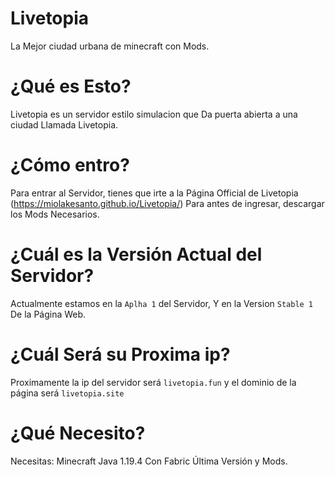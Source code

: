 # Livetopia
La Mejor ciudad urbana de minecraft con Mods.
# ¿Qué es Esto?
Livetopia es un servidor estilo simulacion que Da puerta abierta a una ciudad Llamada Livetopia.
# ¿Cómo entro?
Para entrar al Servidor, tienes que irte a la Página Official de Livetopia (https://miolakesanto.github.io/Livetopia/)
Para antes de ingresar, descargar los Mods Necesarios.
# ¿Cuál es la Versión Actual del Servidor?
Actualmente estamos en la `Aplha 1` del Servidor, Y en la Version `Stable 1` De la Página Web.
# ¿Cuál Será su Proxima ip?
Proximamente la ip del servidor será `livetopia.fun` y el dominio de la página será `livetopia.site`
# ¿Qué Necesito?
Necesitas: Minecraft Java 1.19.4 Con Fabric Última Versión y Mods.
